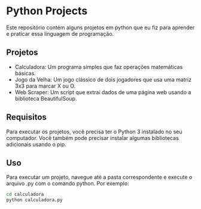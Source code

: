 # Python Projects

Este repositório contém alguns projetos em python que eu fiz para aprender e praticar essa linguagem de programação.

## Projetos

- Calculadora: Um programa simples que faz operações matemáticas básicas.
- Jogo da Velha: Um jogo clássico de dois jogadores que usa uma matriz 3x3 para marcar X ou O.
- Web Scraper: Um script que extrai dados de uma página web usando a biblioteca BeautifulSoup.

## Requisitos

Para executar os projetos, você precisa ter o Python 3 instalado no seu computador. Você também pode precisar instalar algumas bibliotecas adicionais usando o pip.

## Uso

Para executar um projeto, navegue até a pasta correspondente e execute o arquivo .py com o comando python. Por exemplo:

```bash
cd calculadora
python calculadora.py
